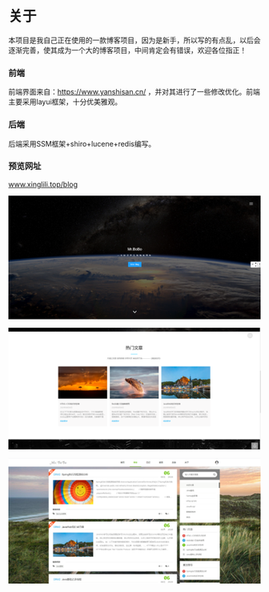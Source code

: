 # 关于

本项目是我自己正在使用的一款博客项目，因为是新手，所以写的有点乱，以后会逐渐完善，使其成为一个大的博客项目，中间肯定会有错误，欢迎各位指正！

### 前端

前端界面来自：https://www.yanshisan.cn/ ，并对其进行了一些修改优化。前端主要采用layui框架，十分优美雅观。

### 后端

后端采用SSM框架+shiro+lucene+redis编写。

### 预览网址

www.xinglili.top/blog

![image-20200806160418745](Untitled.assets/image-20200806160418745.png)

![image-20200806160433470](Untitled.assets/image-20200806160433470.png)

![image-20200806160501752](Untitled.assets/image-20200806160501752.png)
